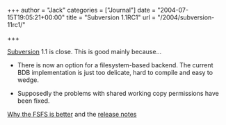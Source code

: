 +++
author = "Jack"
categories = ["Journal"]
date = "2004-07-15T19:05:21+00:00"
title = "Subversion 1.1RC1"
url = "/2004/subversion-11rc1/"

+++

[Subversion][1] 1.1 is close. This is good mainly because&#8230;

</p> 

  * There is now an option for a filesystem-based backend. The current BDB implementation is just too delicate, hard to compile and easy to wedge.


  * Supposedly the problems with shared working copy permissions have been fixed.
</ul> 

[Why the FSFS is better][2] and the [release notes][3]

 [1]: http://subversion.tigris.org
 [2]: http://web.mit.edu/ghudson/info/fsfs
 [3]: http://subversion.tigris.org/svn_1.1_releasenotes.html